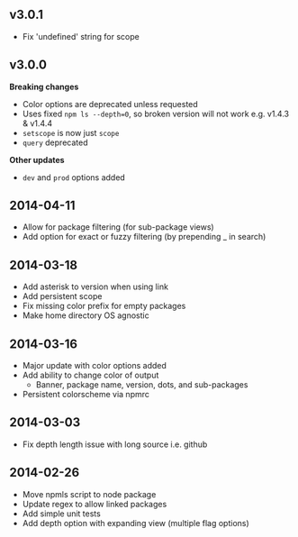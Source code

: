## v3.0.1
* Fix 'undefined' string for scope

## v3.0.0
__Breaking changes__
* Color options are deprecated unless requested
* Uses fixed `npm ls --depth=0`, so broken version will not work e.g. v1.4.3 & v1.4.4
* `setscope` is now just `scope`
* `query` deprecated

__Other updates__
* `dev` and `prod` options added


## 2014-04-11
* Allow for package filtering (for sub-package views)
* Add option for exact or fuzzy filtering (by prepending _ in search)

## 2014-03-18
* Add asterisk to version when using link
* Add persistent scope
* Fix missing color prefix for empty packages
* Make home directory OS agnostic


## 2014-03-16
* Major update with color options added
* Add ability to change color of output
  * Banner, package name, version, dots, and sub-packages
* Persistent colorscheme via npmrc


## 2014-03-03
* Fix depth length issue with long source i.e. github


## 2014-02-26
* Move npmls script to node package
* Update regex to allow linked packages
* Add simple unit tests
* Add depth option with expanding view (multiple flag options)
